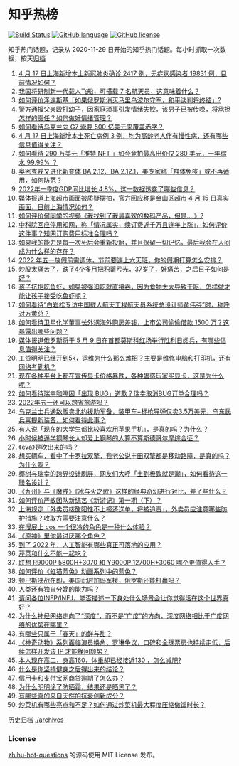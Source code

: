 # 知乎热榜
[![Build Status](https://github.com/ToWeLong/zhihu-hot-questions/workflows/CI/badge.svg)](https://github.com/ToWeLong/zhihu-hot-questions/actions)
[![GitHub language](https://img.shields.io/badge/language-golang-orange.svg)](https://golang.org/)
[![GitHub license](https://img.shields.io/github/license/ToWeLong/zhihu-hot-questions)](https://github.com/ToWeLong/zhihu-hot-questions/blob/main/LICENSE)

知乎热门话题，记录从 2020-11-29 日开始的知乎热门话题。每小时抓取一次数据，按天[归档](./archives)

<!-- BEGIN -->

1. [4 月 17 日上海新增本土新冠肺炎确诊 2417 例，无症状感染者 19831 例，目前情况如何？](https://www.zhihu.com/question/528585545)
1. [我国将研制新一代载人飞船，可搭载 7 名航天员，这意味着什么？](https://www.zhihu.com/question/528480629)
1. [如何评价泽连斯基「如果俄罗斯消灭马里乌波尔守军，和平谈判将终结」?](https://www.zhihu.com/question/528419663)
1. [警方通报父亲殴打幼子，因家庭琐事引发情绪失控，该男子已被传唤，将承担怎样的责任？如何做好情绪管理？](https://www.zhihu.com/question/528413780)
1. [如何看待乌克兰向 G7 索要 500 亿美元来覆盖赤字？](https://www.zhihu.com/question/528509489)
1. [4 月 17 日上海新增本土死亡病例 3 例，均为高龄老人伴有慢性病，还有哪些信息值得关注？](https://www.zhihu.com/question/528585978)
1. [如何看待 290 万美元「推特 NFT 」如今竞拍最高出价仅 280 美元，一年缩水 99.99% ？](https://www.zhihu.com/question/528441293)
1. [奥密克戎又进化新变体 BA.2.12、BA.2.12.1，美专家称「群体免疫」或不再适用，如何防范？](https://www.zhihu.com/question/528417270)
1. [2022年一季度GDP同比增长 4.8%，这一数据透露了哪些信息？](https://www.zhihu.com/question/528601547)
1. [媒体报道上海超市画面被质疑摆拍，官方回应称是金山区超市 4 月 15 日真实画面，目前上海情况如何？](https://www.zhihu.com/question/528472717)
1. [如何评价何同学的视频《我找到了我最喜欢的数码产品，但是....》?](https://www.zhihu.com/question/528515989)
1. [中科院回应停用知网，称「情况属实，续订费近千万且连年上涨」，如何评价这件事？知网订购费用标准合理吗？](https://www.zhihu.com/question/528599350)
1. [如果我的能力是每一次死后会重新投胎，并且保留一切记忆，最后我会在人间成为什么样的存在？](https://www.zhihu.com/question/510544545)
1. [2022 年五一放假前需调休，节前要连上六天班，你的假期打算怎么安排？](https://www.zhihu.com/question/528606928)
1. [炒股太痛苦了，跌了4个多月把积蓄亏光，37岁了，好痛苦，之后日子如何是好？](https://www.zhihu.com/question/527706254)
1. [孩子抗拒吃鱼虾，如果被强迫吃就直接吞，因为食物太大导致干呕，怎样做才能让孩子接受吃鱼虾呢？](https://www.zhihu.com/question/521803345)
1. [如何看待“白岩松专访中国载人航天工程航天员系统总设计师黄伟芬”时，称呼对方黄总？](https://www.zhihu.com/question/528338402)
1. [如何看待卫星化学董事长外甥海外购房差钱，上市公司偷偷借款 1500 万？这暴露出哪些问题？](https://www.zhihu.com/question/528310713)
1. [媒体报道俄罗斯将于 5 月 9 日在首都莫斯科红场举行胜利日阅兵，有哪些信息值得关注？](https://www.zhihu.com/question/526353840)
1. [工资明明已经开到5k，运维为什么那么难招？主要是维修电脑和打印机，还有网络考勤机？](https://www.zhihu.com/question/516727752)
1. [现在各种平台上都在宣传显卡价格暴跌，各种蛊惑玩家买显卡，这是为什么呢？](https://www.zhihu.com/question/526896929)
1. [如何看待瑞幸咖啡因「出现 BUG」道歉？瑞幸取消BUG订单合理吗？](https://www.zhihu.com/question/528610322)
1. [2022年五一还可以跨省旅游吗？](https://www.zhihu.com/question/528261962)
1. [乌克兰士兵通敌贩卖北约援助军备，装甲车+标枪导弹仅卖3.5万美元，乌东民兵喜提新装备，如何看待此事？](https://www.zhihu.com/question/528454218)
1. [有人说「现在的大学生都比较喜欢用苹果手机」，是真的吗？为什么？](https://www.zhihu.com/question/308832274)
1. [小时候被逼学钢琴长大却爱上钢琴的人算不算斯德哥尔摩综合征？](https://www.zhihu.com/question/521393935)
1. [《eva》是吹出来的吗？](https://www.zhihu.com/question/527278885)
1. [想买辆车，看中了卡罗拉双擎，我老公说丰田双擎都是移动路障，是真的吗？为什么啊？](https://www.zhihu.com/question/521078545)
1. [椰树与瑞幸的跨界设计刷屏，网友们大呼「土到极致就是潮」，如何看待这一联名设计？](https://www.zhihu.com/question/527669669)
1. [《九州》与《魔戒》《冰与火之歌》这样的经典奇幻进行对比，差了些什么？](https://www.zhihu.com/question/445513048)
1. [如何评价严敏团队新综艺《新游记》第一期（下）？](https://www.zhihu.com/question/528496527)
1. [上海规定「外卖员核酸阳性不上报还送单，将被追责」，外卖员应注意哪些防护措施？收取方需要注意什么？](https://www.zhihu.com/question/528436465)
1. [在漫展上 cos 一个很冷的角色是一种什么体验？](https://www.zhihu.com/question/278185148)
1. [《原神》里你最讨厌哪个角色？](https://www.zhihu.com/question/490377030)
1. [到了 2022 年，人工智能有哪些真正可落地的应用？](https://www.zhihu.com/question/525676630)
1. [芹菜和什么不能一起吃？](https://www.zhihu.com/question/527923309)
1. [联想 R9000P 5800H+3070 和 Y9000P 12700H+3060 哪个更值得入手？](https://www.zhihu.com/question/527391259)
1. [如何评价《虹猫蓝兔》动画系列中的蓝兔？](https://www.zhihu.com/question/343026485)
1. [顿巴斯决战在即，美国此时加码军援，俄罗斯还能打赢吗？](https://www.zhihu.com/question/527071984)
1. [人类还有独自分娩的能力吗？](https://www.zhihu.com/question/355141075)
1. [请问各位INFP/INFJ，能否描述一下身处什么场景会让你觉得活在这个世界真好？](https://www.zhihu.com/question/528461395)
1. [为什么神经网络走向了“深度”，而不是“广度”的方向，深度网络相比于广度网络的优势在哪里？](https://www.zhihu.com/question/528184564)
1. [有哪些只属于「春天」的鲜与甜？](https://www.zhihu.com/question/526846390)
1. [《神奇动物》系列面临演员换角、罗琳争议，口碑和全球票房也持续走低，后续怎样开发该 IP 才能挽回颓势？](https://www.zhihu.com/question/527684197)
1. [本人现在高二，身高160，体重却已经接近130 ，怎么减肥?](https://www.zhihu.com/question/528428034)
1. [什么是你坚持健身之后得出来的结论？](https://www.zhihu.com/question/512344696)
1. [信用卡和支付宝网商贷逾期了怎么办？](https://www.zhihu.com/question/528424831)
1. [为什么明明涂了防晒霜，结果还是晒黑了？](https://www.zhihu.com/question/527693735)
1. [有哪些真的来自天然的抗衰创新成分？](https://www.zhihu.com/question/524075869)
1. [炒菜机有哪些亮点和不足？如何通过炒菜机最大程度压缩做饭时长？](https://www.zhihu.com/question/521918151)

<!-- END -->

历史归档 [./archives](./archives)


### License
[zhihu-hot-questions](https://github.com/towelong/zhihu-hot-questions) 的源码使用 MIT License 发布。